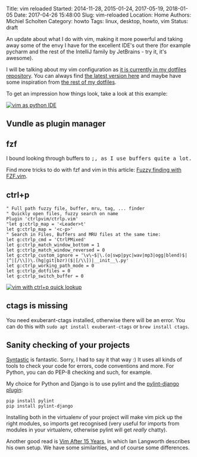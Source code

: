 Title: vim reloaded
Started: 2014-11-28, 2015-01-24, 2017-05-19, 2018-01-05
Date: 2017-04-26 15:48:00
Slug: vim-reloaded
Location: Home
Authors: Michiel Scholten
Category: howto
Tags: linux, desktop, howto, vim
Status: draft


An update about what I do with vim, making it more powerful and taking away some of the envy I have for the excellent IDE's out there (for example pycharm and the rest of the IntelliJ family by JetBrains - try it, it's awesome).


I will be talking about my vim configuration as [it is currently in my dotfiles repository](https://github.com/aquatix/dotfiles/blob/4fb7e926bf353fcf6d66bbcb8f936742f3034142/.vimrc). You can always find [the latest version here](https://github.com/aquatix/dotfiles/blob/master/.vimrc) and maybe have some inspiration from [the rest of my dotfiles](https://github.com/aquatix/dotfiles).

To get an impression how things look, take a look at this example:

[![vim as python IDE](https://shuttereye.org/images/da/dad25a53d293b7d2_2000-2000.png)](https://shuttereye.org/various/screenshots/20170519_vim_python.png/view/)


## Vundle as plugin manager



## fzf

I bound looking through buffers to <kbd>;</kdb>, as I use buffers quite a lot.

Find more tricks to do with fzf and vim in this article: [Fuzzy finding with FZF.vim](http://tilvim.com/2016/01/06/fzf.html).


## ctrl+p

    " Full path fuzzy file, buffer, mru, tag, ... finder
    " Quickly open files, fuzzy search on name
    Plugin 'ctrlpvim/ctrlp.vim'
    "let g:ctrlp_map = '<Leader>t'
    let g:ctrlp_map = '<c-p>'
    " Search in Files, Buffers and MRU files at the same time:
    let g:ctrlp_cmd = 'CtrlPMixed'
    let g:ctrlp_match_window_bottom = 1
    let g:ctrlp_match_window_reversed = 0
    let g:ctrlp_custom_ignore = '\v\~$|\.(o|swp|pyc|wav|mp3|ogg|blend)$|(^|[/\\])\.(hg|git|bzr)($|[/\\])|__init__\.py'
    let g:ctrlp_working_path_mode = 0
    let g:ctrlp_dotfiles = 0
    let g:ctrlp_switch_buffer = 0


[![vim with ctrl+p quick lookup](https://shuttereye.org/images/88/88a1a1a18185a8d0_2000-2000.png)](https://shuttereye.org/various/screenshots/20170519_vim_ctrlp.png/view/)


## ctags is missing

You need exuberant-ctags installed, otherwise there will be an error. You can do this with `sudo apt install exuberant-ctags` or `brew install ctags`.


## Sanity checking of your projects

[Syntastic](https://github.com/scrooloose/syntastic) is fantastic. Sorry, I had to say it that way :) It uses all kinds of tools to check your code for errors, code conventions and more. For Python, you can do PEP-8 checking and such, for example.

My choice for Python and Django is to use pylint and the [pylint-django plugin](https://github.com/landscapeio/pylint-django):

    pip install pylint
    pip install pylint-django

Installing both in the virtualenv of your project will make vim pick up the right modules, so imports get recognised (very useful for imports from modules in your virtualenv, otherwise pylint will get *really* chatty).


Another good read is [Vim After 15 Years](https://statico.github.io/vim3.html), in which Ian Langworth describes his own setup. We have some similarities, and of course some differences.
